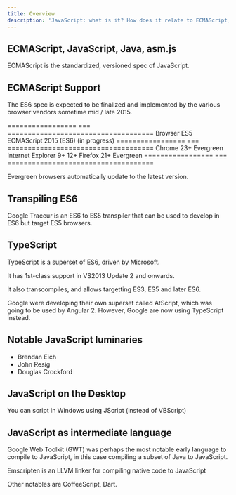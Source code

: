 ```yaml
---
title: Overview
description: 'JavaScript: what is it? How does it relate to ECMAScript, Java and TypeScript?'
---
```


## ECMAScript, JavaScript, Java, asm.js

ECMAScript is the standardized, versioned spec of JavaScript.


## ECMAScript Support

The ES6 spec is expected to be finalized and implemented by the various browser vendors sometime mid / late 2015.

================= === ====================================
Browser           ES5 ECMAScript 2015  (ES6) (in progress)
================= === ====================================
Chrome            23+ Evergreen
Internet Explorer 9+  12+
Firefox           21+ Evergreen
================= === ====================================

Evergreen browsers automatically update to the latest version.

## Transpiling ES6

Google Traceur is an ES6 to ES5 transpiler that can be used to develop in ES6 but target ES5 browsers.

## TypeScript

TypeScript is a superset of ES6, driven by Microsoft.

It has 1st-class support in VS2013 Update 2 and onwards.

It also transcompiles, and allows targetting ES3, ES5 and later ES6.

Google were developing their own superset called AtScript, which was going to be used by Angular 2. However, Google are now using TypeScript instead.

## Notable JavaScript luminaries

- Brendan Eich
- John Resig
- Douglas Crockford

## JavaScript on the Desktop

You can script in Windows using JScript (instead of VBScript)

## JavaScript as intermediate language

Google Web Toolkit (GWT) was perhaps the most notable early language to compile to JavaScript, in this case compiling a subset of Java to JavaScript.

Emscripten is an LLVM linker for compiling native code to JavaScript

Other notables are CoffeeScript, Dart.
